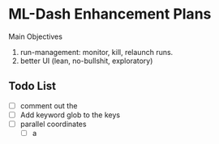 # ML-Dash Enhancement Plans

Main Objectives
1. run-management: monitor, kill, relaunch runs.
2. better UI (lean, no-bullshit, exploratory)


## Todo List

- [ ] comment out the 
- [ ] Add keyword glob to the keys
- [ ] parallel coordinates
  - [ ] a
